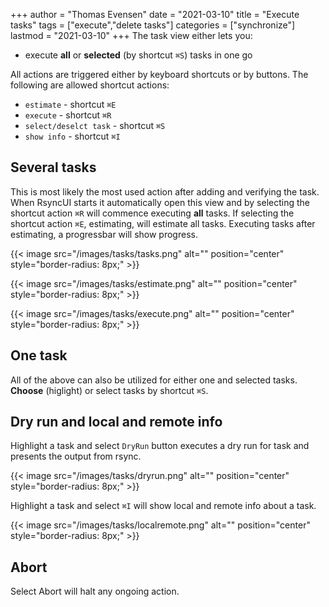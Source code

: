+++
author = "Thomas Evensen"
date = "2021-03-10"
title =  "Execute tasks"
tags = ["execute","delete tasks"]
categories = ["synchronize"]
lastmod = "2021-03-10"
+++
The task view either lets you:

- execute **all** or **selected** (by shortcut `⌘S`) tasks in one go

All actions are triggered either by keyboard shortcuts or by buttons. The following are allowed shortcut actions:

- `estimate` - shortcut `⌘E`
- `execute` - shortcut `⌘R`
- `select/deselct task` - shortcut `⌘S`
- `show info` - shortcut `⌘I`

## Several tasks

This is most likely the most used action after adding and verifying the task. When RsyncUI starts it automatically open this view and by selecting the shortcut action `⌘R` will commence executing **all** tasks. If selecting the shortcut action `⌘E`, estimating, will estimate all tasks. Executing tasks after estimating, a progressbar will show progress. 

{{< image src="/images/tasks/tasks.png" alt="" position="center" style="border-radius: 8px;" >}}

{{< image src="/images/tasks/estimate.png" alt="" position="center" style="border-radius: 8px;" >}}

{{< image src="/images/tasks/execute.png" alt="" position="center" style="border-radius: 8px;" >}}

## One task

All of the above can also be utilized for either one and selected tasks. **Choose** (higlight) or select tasks by shortcut `⌘S`.

## Dry run and local and remote info

Highlight a task and select `DryRun` button executes a dry run for task and presents the output from rsync. 

{{< image src="/images/tasks/dryrun.png" alt="" position="center" style="border-radius: 8px;" >}}

Highlight a task and select `⌘I` will show local and remote info about a task.

{{< image src="/images/tasks/localremote.png" alt="" position="center" style="border-radius: 8px;" >}}

## Abort

Select Abort will halt any ongoing action.
